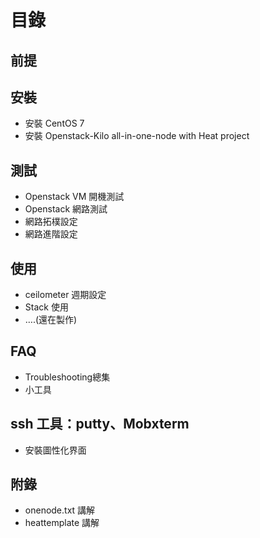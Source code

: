 # 目錄
## 前提
## 安裝
- 安裝 CentOS 7
- 安裝 Openstack-Kilo all-in-one-node with Heat project

## 測試
- Openstack VM 開機測試
- Openstack 網路測試
- 網路拓樸設定
- 網路進階設定

## 使用
- ceilometer 週期設定
- Stack 使用
- ….(還在製作)

## FAQ
- Troubleshooting總集
- 小工具

## ssh 工具：putty、Mobxterm
- 安裝圖性化界面

## 附錄
- onenode.txt 講解
- heattemplate 講解
